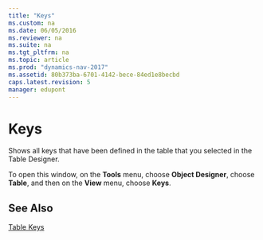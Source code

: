 ```yaml
---
title: "Keys"
ms.custom: na
ms.date: 06/05/2016
ms.reviewer: na
ms.suite: na
ms.tgt_pltfrm: na
ms.topic: article
ms.prod: "dynamics-nav-2017"
ms.assetid: 80b373ba-6701-4142-bece-84ed1e8becbd
caps.latest.revision: 5
manager: edupont
---
```

# Keys
Shows all keys that have been defined in the table that you selected in the Table Designer.  

 To open this window, on the **Tools** menu, choose **Object Designer**, choose **Table**, and then on the **View** menu, choose **Keys**.  

## See Also  
 [Table Keys](../Table-Keys.md)
